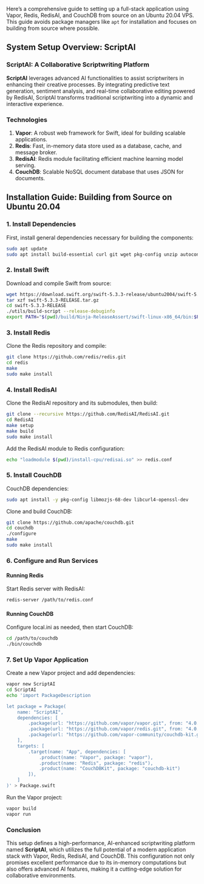 Here’s a comprehensive guide to setting up a full-stack application using Vapor, Redis, RedisAI, and CouchDB from source on an Ubuntu 20.04 VPS. This guide avoids package managers like `apt` for installation and focuses on building from source where possible.

## System Setup Overview: ScriptAI

### ScriptAI: A Collaborative Scriptwriting Platform

**ScriptAI** leverages advanced AI functionalities to assist scriptwriters in enhancing their creative processes. By integrating predictive text generation, sentiment analysis, and real-time collaborative editing powered by RedisAI, ScriptAI transforms traditional scriptwriting into a dynamic and interactive experience.

### Technologies

1. **Vapor**: A robust web framework for Swift, ideal for building scalable applications.
2. **Redis**: Fast, in-memory data store used as a database, cache, and message broker.
3. **RedisAI**: Redis module facilitating efficient machine learning model serving.
4. **CouchDB**: Scalable NoSQL document database that uses JSON for documents.

## Installation Guide: Building from Source on Ubuntu 20.04

### 1. Install Dependencies

First, install general dependencies necessary for building the components:

```bash
sudo apt update
sudo apt install build-essential curl git wget pkg-config unzip autoconf libtool python3
```

### 2. Install Swift

Download and compile Swift from source:

```bash
wget https://download.swift.org/swift-5.3.3-release/ubuntu2004/swift-5.3.3-RELEASE/swift-5.3.3-RELEASE.tar.gz
tar xzf swift-5.3.3-RELEASE.tar.gz
cd swift-5.3.3-RELEASE
./utils/build-script --release-debuginfo
export PATH="$(pwd)/build/Ninja-ReleaseAssert/swift-linux-x86_64/bin:$PATH"
```

### 3. Install Redis

Clone the Redis repository and compile:

```bash
git clone https://github.com/redis/redis.git
cd redis
make
sudo make install
```

### 4. Install RedisAI

Clone the RedisAI repository and its submodules, then build:

```bash
git clone --recursive https://github.com/RedisAI/RedisAI.git
cd RedisAI
make setup
make build
sudo make install
```

Add the RedisAI module to Redis configuration:

```bash
echo "loadmodule $(pwd)/install-cpu/redisai.so" >> redis.conf
```

### 5. Install CouchDB

CouchDB dependencies:

```bash
sudo apt install -y pkg-config libmozjs-68-dev libcurl4-openssl-dev
```

Clone and build CouchDB:

```bash
git clone https://github.com/apache/couchdb.git
cd couchdb
./configure
make
sudo make install
```

### 6. Configure and Run Services

#### Running Redis

Start Redis server with RedisAI:

```bash
redis-server /path/to/redis.conf
```

#### Running CouchDB

Configure local.ini as needed, then start CouchDB:

```bash
cd /path/to/couchdb
./bin/couchdb
```

### 7. Set Up Vapor Application

Create a new Vapor project and add dependencies:

```bash
vapor new ScriptAI
cd ScriptAI
echo 'import PackageDescription

let package = Package(
    name: "ScriptAI",
    dependencies: [
        .package(url: "https://github.com/vapor/vapor.git", from: "4.0.0"),
        .package(url: "https://github.com/vapor/redis.git", from: "4.0.0"),
        .package(url: "https://github.com/vapor-community/couchdb-kit.git", from: "4.0.0")
    ],
    targets: [
        .target(name: "App", dependencies: [
            .product(name: "Vapor", package: "vapor"),
            .product(name: "Redis", package: "redis"),
            .product(name: "CouchDBKit", package: "couchdb-kit")
        ]),
    ]
)' > Package.swift
```

Run the Vapor project:

```bash
vapor build
vapor run
```

### Conclusion

This setup defines a high-performance, AI-enhanced scriptwriting platform named **ScriptAI**, which utilizes the full potential of a modern application stack with Vapor, Redis, RedisAI, and CouchDB. This configuration not only promises excellent performance due to its in-memory computations but also offers advanced AI features, making it a cutting-edge solution for collaborative environments.